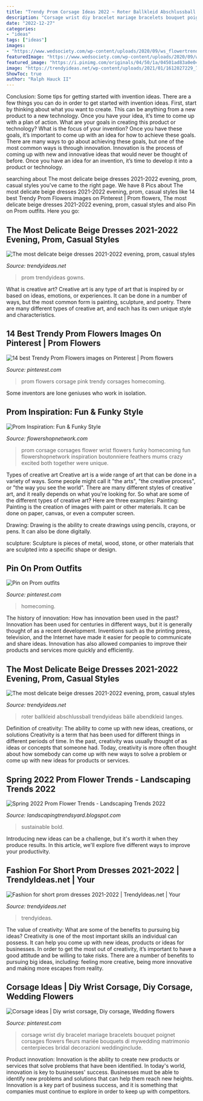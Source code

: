 ```yaml
---
title: "Trendy Prom Corsage Ideas 2022 ~ Roter Ballkleid Abschlussball Trendyideas Bälle Abendkleid Langes"
description: "Corsage wrist diy bracelet mariage bracelets bouquet poignet corsages flowers fleurs mariée bouquets di mywedding matrimonio centerpieces bridal decorazioni weddinginclude"
date: "2022-12-27"
categories:
- "ideas"
tags: ["ideas"]
images:
- "https://www.wedsociety.com/wp-content/uploads/2020/09/ws_flowertrends_fi.jpg"
featuredImage: "https://www.wedsociety.com/wp-content/uploads/2020/09/ws_flowertrends_fi.jpg"
featured_image: "https://i.pinimg.com/originals/04/50/1a/04501ad83a0e04da5bfa3098eb0861e2.jpg"
image: "https://trendyideas.net/wp-content/uploads/2021/01/1612027229_7_The-most-delicate-beige-dresses-2021-2022-evening-prom-casual-styles.jpg"
ShowToc: true
author: "Ralph Hauck II"
---
```



Conclusion: Some tips for getting started with invention ideas.
There are a few things you can do in order to get started with invention ideas. First, start by thinking about what you want to create. This can be anything from a new product to a new technology. Once you have your idea, it’s time to come up with a plan of action. What are your goals in creating this product or technology? What is the focus of your invention? Once you have these goals, it’s important to come up with an idea for how to achieve these goals. There are many ways to go about achieving these goals, but one of the most common ways is through innovation. Innovation is the process of coming up with new and innovative ideas that would never be thought of before. Once you have an idea for an invention, it’s time to develop it into a product or technology.

	

		
searching about The most delicate beige dresses 2021-2022 evening, prom, casual styles you've came to the right page. We have 8 Pics about The most delicate beige dresses 2021-2022 evening, prom, casual styles like 14 best Trendy Prom Flowers images on Pinterest | Prom flowers, The most delicate beige dresses 2021-2022 evening, prom, casual styles and also Pin on Prom outfits. Here you go:
		
    
## The Most Delicate Beige Dresses 2021-2022 Evening, Prom, Casual Styles

<img loading=lazy src="https://trendyideas.net/wp-content/uploads/2021/01/1612027229_347_The-most-delicate-beige-dresses-2021-2022-evening-prom-casual-styles.jpg" onerror="this.onerror=null;this.src='https://tse4.mm.bing.net/th?id=OIP.4oVQojMAvYsi72vDhTjk-QHaI7&amp;pid=15.1';" alt="The most delicate beige dresses 2021-2022 evening, prom, casual styles">

_Source: trendyideas.net_

>prom trendyideas gowns. 

	

What is creative art?
Creative art is any type of art that is inspired by or based on ideas, emotions, or experiences. It can be done in a number of ways, but the most common form is painting, sculpture, and poetry. There are many different types of creative art, and each has its own unique style and characteristics.

    
## 14 Best Trendy Prom Flowers Images On Pinterest | Prom Flowers

<img loading=lazy src="https://i.pinimg.com/736x/31/8f/06/318f061a170aac30062f576b6b3316fb--wedding-corsages-prom-corsage.jpg" onerror="this.onerror=null;this.src='https://tse1.mm.bing.net/th?id=OIP.NDmOBGxlI6j86YhpqIXIFgDYEg&amp;pid=15.1';" alt="14 best Trendy Prom Flowers images on Pinterest | Prom flowers">

_Source: pinterest.com_

>prom flowers corsage pink trendy corsages homecoming. 

	

Some inventors are lone geniuses who work in isolation.

    
## Prom Inspiration: Fun &amp; Funky Style

<img loading=lazy src="http://www.flowershopnetwork.com/blog/wp-content/uploads/2012/04/prom-corsage6-735x1102.jpg" onerror="this.onerror=null;this.src='https://tse3.mm.bing.net/th?id=OIP.JihHPZktKgFOTPwmyEsD4AHaLG&amp;pid=15.1';" alt="Prom Inspiration: Fun &amp; Funky Style">

_Source: flowershopnetwork.com_

>prom corsage corsages flower wrist flowers funky homecoming fun flowershopnetwork inspiration boutonniere feathers mums crazy excited both together were unique. 

	

Types of creative art
Creative art is a wide range of art that can be done in a variety of ways. Some people might call it "the arts", "the creative process", or "the way you see the world". There are many different styles of creative art, and it really depends on what you're looking for. So what are some of the different types of creative art? Here are three examples: 
Painting: Painting is the creation of images with paint or other materials. It can be done on paper, canvas, or even a computer screen.

Drawing: Drawing is the ability to create drawings using pencils, crayons, or pens. It can also be done digitally.

 sculpture: Sculpture is pieces of metal, wood, stone, or other materials that are sculpted into a specific shape or design.

    
## Pin On Prom Outfits

<img loading=lazy src="https://i.pinimg.com/originals/04/50/1a/04501ad83a0e04da5bfa3098eb0861e2.jpg" onerror="this.onerror=null;this.src='https://tse2.mm.bing.net/th?id=OIP.NfRQTvjo2TqMOFMPhzFhugHaNW&amp;pid=15.1';" alt="Pin on Prom outfits">

_Source: pinterest.com_

>homecoming. 

	

The history of innovation: How has innovation been used in the past?
Innovation has been used for centuries in different ways, but it is generally thought of as a recent development. Inventions such as the printing press, television, and the Internet have made it easier for people to communicate and share ideas. Innovation has also allowed companies to improve their products and services more quickly and efficiently.

    
## The Most Delicate Beige Dresses 2021-2022 Evening, Prom, Casual Styles

<img loading=lazy src="https://trendyideas.net/wp-content/uploads/2021/01/1612027229_7_The-most-delicate-beige-dresses-2021-2022-evening-prom-casual-styles.jpg" onerror="this.onerror=null;this.src='https://tse3.mm.bing.net/th?id=OIP.Np7w-p4_ExLECunU2FF_YgHaIw&amp;pid=15.1';" alt="The most delicate beige dresses 2021-2022 evening, prom, casual styles">

_Source: trendyideas.net_

>roter ballkleid abschlussball trendyideas bälle abendkleid langes. 

	

Definition of creativity: The ability to come up with new ideas, creations, or solutions
Creativity is a term that has been used for different things in different periods of time. In the past, creativity was usually thought of as ideas or concepts that someone had. Today, creativity is more often thought about how somebody can come up with new ways to solve a problem or come up with new ideas for products or services.

    
## Spring 2022 Prom Flower Trends - Landscaping Trends 2022

<img loading=lazy src="https://www.wedsociety.com/wp-content/uploads/2020/09/ws_flowertrends_fi.jpg" onerror="this.onerror=null;this.src='https://tse2.mm.bing.net/th?id=OIP.ovWUPhRjCJ6yl2kZIid_OQHaCs&amp;pid=15.1';" alt="Spring 2022 Prom Flower Trends - Landscaping Trends 2022">

_Source: landscapingtrendsyard.blogspot.com_

>sustainable bold. 

	

Introducing new ideas can be a challenge, but it's worth it when they produce results. In this article, we'll explore five different ways to improve your productivity.

    
## Fashion For Short Prom Dresses 2021-2022 | TrendyIdeas.net | Your

<img loading=lazy src="https://trendyideas.net/wp-content/uploads/2021/01/1611042020_390_Fashion-for-short-prom-dresses-2021-2022.jpg" onerror="this.onerror=null;this.src='https://tse1.mm.bing.net/th?id=OIP.AXMTcVHPLZDIe8wRrPJCUQHaLH&amp;pid=15.1';" alt="Fashion for short prom dresses 2021-2022 | TrendyIdeas.net | Your">

_Source: trendyideas.net_

>trendyideas. 

	

The value of creativity: What are some of the benefits to pursuing big ideas?
Creativity is one of the most important skills an individual can possess. It can help you come up with new ideas, products or ideas for businesses. In order to get the most out of creativity, it’s important to have a good attitude and be willing to take risks. There are a number of benefits to pursuing big ideas, including: feeling more creative, being more innovative and making more escapes from reality.

    
## Corsage Ideas | Diy Wrist Corsage, Diy Corsage, Wedding Flowers

<img loading=lazy src="https://i.pinimg.com/736x/b3/1e/df/b31edf379bed5cee544a79475327f805.jpg" onerror="this.onerror=null;this.src='https://tse3.mm.bing.net/th?id=OIP.NE9bEUkxW216OOHkTGuqYAHaKE&amp;pid=15.1';" alt="Corsage ideas | Diy wrist corsage, Diy corsage, Wedding flowers">

_Source: pinterest.com_

>corsage wrist diy bracelet mariage bracelets bouquet poignet corsages flowers fleurs mariée bouquets di mywedding matrimonio centerpieces bridal decorazioni weddinginclude. 

	

Product innovation:
Innovation is the ability to create new products or services that solve problems that have been identified. In today's world, innovation is key to businesses' success. Businesses must be able to identify new problems and solutions that can help them reach new heights. Innovation is a key part of business success, and it is something that companies must continue to explore in order to keep up with competitors.

